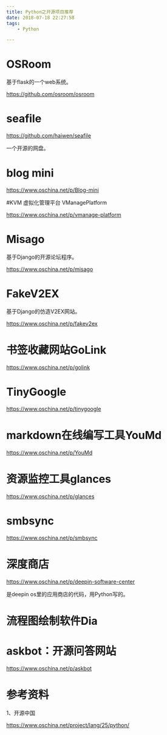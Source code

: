 ```yaml
---
title: Python之开源项目推荐
date: 2018-07-18 22:27:58
tags:
	- Python

---
```




# OSRoom

基于flask的一个web系统。

https://github.com/osroom/osroom



# seafile

https://github.com/haiwen/seafile

一个开源的网盘。



# blog mini

https://www.oschina.net/p/Blog-mini



#KVM 虚拟化管理平台 VManagePlatform

https://www.oschina.net/p/vmanage-platform



# Misago 

基于Django的开源论坛程序。

https://www.oschina.net/p/misago



# FakeV2EX

基于Django的仿造V2EX网站。

https://www.oschina.net/p/fakev2ex



# 书签收藏网站GoLink

https://www.oschina.net/p/golink



# TinyGoogle

https://www.oschina.net/p/tinygoogle



# markdown在线编写工具YouMd

https://www.oschina.net/p/YouMd



# 资源监控工具glances

https://www.oschina.net/p/glances



# smbsync

https://www.oschina.net/p/smbsync



# 深度商店

https://www.oschina.net/p/deepin-software-center

是deepin os里的应用商店的代码，用Python写的。



# 流程图绘制软件Dia



# askbot：开源问答网站

https://www.oschina.net/p/askbot





# 参考资料

1、开源中国

https://www.oschina.net/project/lang/25/python/